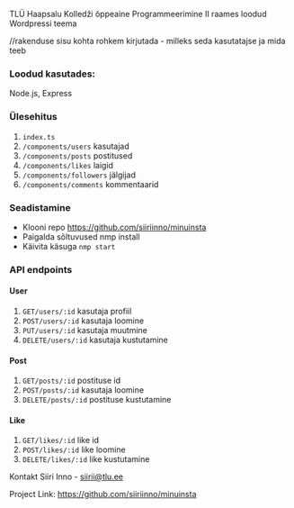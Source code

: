 TLÜ Haapsalu Kolledži õppeaine Programmeerimine II raames loodud Wordpressi teema

//rakenduse sisu kohta rohkem kirjutada - milleks seda kasutatajse ja mida teeb


### Loodud kasutades:
Node.js, Express

### Ülesehitus
 1. `index.ts`
 2. `/components/users` kasutajad
 3. `/components/posts` postitused
 4. `/components/likes` laigid
 5. `/components/followers` jälgijad
 6. `/components/comments` kommentaarid


### Seadistamine
 - Klooni repo https://github.com/siiriinno/minuinsta
 - Paigalda sõltuvused nmp install
 - Käivita käsuga `nmp start`

### API endpoints
#### User
1. `GET/users/:id` kasutaja profiil
2. `POST/users/:id` kasutaja loomine
3. `PUT/users/:id` kasutaja muutmine
3. `DELETE/users/:id` kasutaja kustutamine

#### Post
1. `GET/posts/:id` postituse id
2. `POST/posts/:id` kasutaja loomine
3. `DELETE/posts/:id` postituse kustutamine

#### Like
1. `GET/likes/:id` like id
2. `POST/likes/:id` like loomine
3. `DELETE/likes/:id` like kustutamine

Kontakt
Siiri Inno - siirii@tlu.ee

Project Link: https://github.com/siiriinno/minuinsta